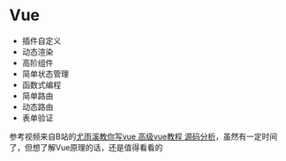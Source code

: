 # Vue

- 插件自定义
- 动态渲染
- 高阶组件
- 简单状态管理
- 函数式编程
- 简单路由
- 动态路由
- 表单验证

参考视频来自B站的[尤雨溪教你写vue 高级vue教程 源码分析](https://www.bilibili.com/video/BV1d4411v7UX)，虽然有一定时间了，但想了解Vue原理的话，还是值得看看的

